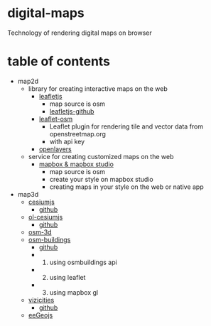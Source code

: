 # digital-maps
Technology of rendering digital maps on browser

# table of contents
- map2d
  - library for creating interactive maps on the web
    - [leafletjs](https://leafletjs.com/)
      - map source is osm
      - [leafletjs-github](https://github.com/Leaflet/Leaflet)
    - [leaflet-osm](https://github.com/openstreetmap/leaflet-osm)
      - Leaflet plugin for rendering tile and vector data from openstreetmap.org
      - with api key
    - [openlayers](https://github.com/openlayers/openlayers)
  - service for creating customized maps on the web
    - [mapbox & mapbox studio](https://www.mapbox.com/)
      - map source is osm
      - create your style on mapbox studio
      - creating maps in your style on the web or native app
- map3d
  - [cesiumjs](https://cesiumjs.org/)
    - [github](https://github.com/AnalyticalGraphicsInc/cesium)
  - [ol-cesiumjs](https://openlayers.org/ol-cesium/)
    - [github](https://github.com/openlayers/ol-cesium)
  - [osm-3d](http://www.osm-3d.org/map.htm)
  - [osm-buildings](https://osmbuildings.org/)
    - [github](https://github.com/OSMBuildings/OSMBuildings)
    - 1. using osmbuildings api
    - 2. using leaflet
    - 3. using mapbox gl
  - [vizicities](http://ww.vizicities.com/)
    - [github](https://github.com/robhawkes/vizicities)
  - [eeGeojs](https://www.wrld3d.com/wrld.js/latest/docs/examples/)


